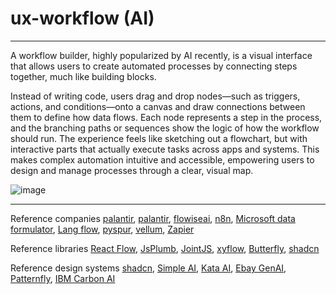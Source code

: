 # ux-workflow (AI)

---

A workflow builder, highly popularized by AI recently, is a visual interface that allows users to create automated processes by connecting steps together, much like building blocks. 

Instead of writing code, users drag and drop nodes—such as triggers, actions, and conditions—onto a canvas and draw connections between them to define how data flows. Each node represents a step in the process, and the branching paths or sequences show the logic of how the workflow should run. The experience feels like sketching out a flowchart, but with interactive parts that actually execute tasks across apps and systems. This makes complex automation intuitive and accessible, empowering users to design and manage processes through a clear, visual map.

![image](https://n8niostorageaccount.blob.core.windows.net/n8nio-strapi-blobs-prod/assets/Agent_chat_818315ae64.webp)

---

Reference companies
[palantir](https://www.palantir.com/), [palantir](https://rivet.ironcladapp.com/), [flowiseai](https://flowiseai.com/), [n8n](https://n8n.io/), [Microsoft data formulator](https://github.com/microsoft/data-formulator), [Lang flow](https://www.langflow.org/), [pyspur](https://www.pyspur.dev/), [vellum](https://www.vellum.ai/), [Zapier](https://zapier.com/)

Reference libraries
[React Flow](https://reactflow.dev/), [JsPlumb](https://jsplumbtoolkit.com/reactflow-alternative), [JointJS](https://www.jointjs.com/react-flow-alternative), [xyflow](https://xyflow.com/), [Butterfly](https://github.com/xyflow/awesome-node-based-uis), [shadcn](https://ui.shadcn.com/blocks)

Reference design systems
[shadcn](https://ui.shadcn.com/blocks), [Simple AI](https://www.simple-ai.dev/ai-agents), [Kata AI](https://kata.ai/), [Ebay GenAI](https://playbook.ebay.com/expressions), [Patternfly](https://www.patternfly.org/patternfly-ai/about-ai/), [IBM Carbon AI](https://carbondesignsystem.com/guidelines/carbon-for-ai/)
